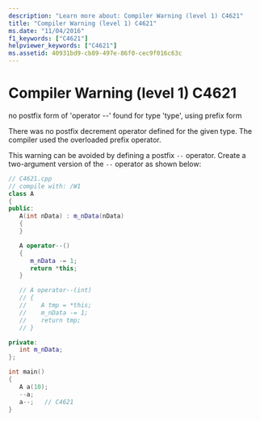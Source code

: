 ```yaml
---
description: "Learn more about: Compiler Warning (level 1) C4621"
title: "Compiler Warning (level 1) C4621"
ms.date: "11/04/2016"
f1_keywords: ["C4621"]
helpviewer_keywords: ["C4621"]
ms.assetid: 40931bd9-cb89-497e-86f0-cec9f016c63c
---
```

# Compiler Warning (level 1) C4621

no postfix form of 'operator --' found for type 'type', using prefix form

There was no postfix decrement operator defined for the given type. The compiler used the overloaded prefix operator.

This warning can be avoided by defining a postfix `--` operator. Create a two-argument version of the `--` operator as shown below:

```cpp
// C4621.cpp
// compile with: /W1
class A
{
public:
   A(int nData) : m_nData(nData)
   {
   }

   A operator--()
   {
      m_nData -= 1;
      return *this;
   }

   // A operator--(int)
   // {
   //    A tmp = *this;
   //    m_nData -= 1;
   //    return tmp;
   // }

private:
   int m_nData;
};

int main()
{
   A a(10);
   --a;
   a--;   // C4621
}
```
